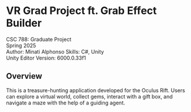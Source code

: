 # VR Grad Project ft. Grab Effect Builder
CSC 788: Graduate Project<br/>
Spring 2025<br/>
Author: Minati Alphonso
Skills: C#, Unity<br/>
Unity Editor Version: 6000.0.33f1
## Overview
This is a treasure-hunting application developed for the Oculus Rift. Users can explore a virtual world, collect gems, interact with a gift box, and navigate a maze with the help of a guiding agent. 

